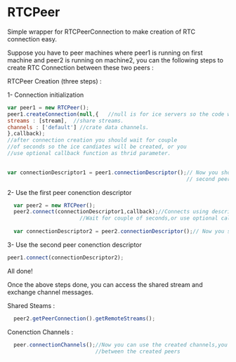 <h1> RTCPeer</h1>

<p>Simple wrapper for RTCPeerConnection to make creation of RTC connection easy. </p>
<p>Suppose you have to peer machines where peer1 is running on first machine and peer2 is running on machine2, you can the following steps to create RTC Connection between these two peers :  </p>

<p>RTCPeer Creation (three steps) : </p>

<p>1- Connection initialization</p>

```javascript
var peer1 = new RTCPeer();
peer1.createConnection(null,{	//null is for ice servers so the code will work on LAN.
streams : [stream],	 //share streams.
channels : ['default'] //crate data channels.	
},callback); 
//after connection creation you should wait for couple
//of seconds so the ice candiates will be created, or you
//use optional callback function as thrid parameter.				
                                                                           

var connectionDescriptor1 = peer1.connectionDescriptor();// Now you should send this json object to the second machine, so the 
                                                         // second peer will use this connection

```

<p>2- Use the first peer conenction descriptor</p>

```javascript
  var peer2 = new RTCPeer();  
  peer2.connect(connectionDescriptor1,callback);//Connects using descriptor, and creates its own connection descriptor.
				       //Wait for couple of seconds,or use optional callback function.
                                        
  var connectionDescriptor2 = peer2.connectionDescriptor();// Now you should send this json object to the first machine.
```

<p>3- Use the second peer conenction descriptor</p>

```javascript
peer1.connect(connectionDescriptor2);
```

<p>All done!</p>

<p>Once the above steps done, you can access the shared stream and exchange channel messages.</p>

<p>Shared Steams : </p>

```javascript
  peer2.getPeerConnection().getRemoteStreams();
```
<p>Conenction Channels : </p>

```javascript
  peer.connectionChannels();//Now you can use the created channels,you can use 'send' and 'onmessage' handler to exchange messages
                            //between the created peers
```
